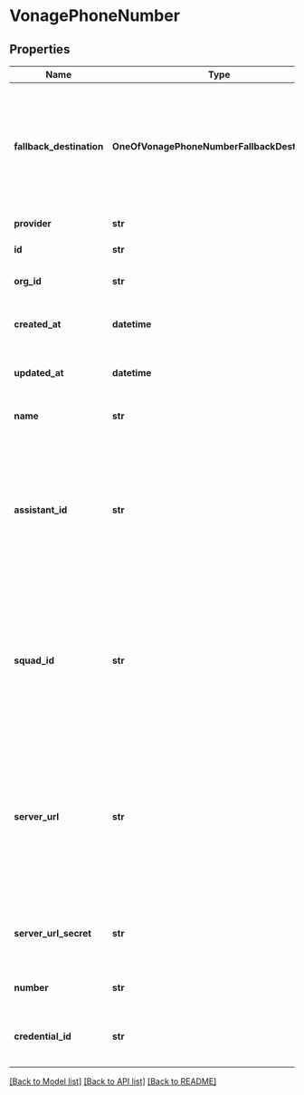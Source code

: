 # VonagePhoneNumber

## Properties
Name | Type | Description | Notes
------------ | ------------- | ------------- | -------------
**fallback_destination** | **OneOfVonagePhoneNumberFallbackDestination** | This is the fallback destination an inbound call will be transferred to if: 1. &#x60;assistantId&#x60; is not set 2. &#x60;squadId&#x60; is not set 3. and, &#x60;assistant-request&#x60; message to the &#x60;serverUrl&#x60; fails  If this is not set and above conditions are met, the inbound call is hung up with an error message. | [optional] 
**provider** | **str** | This is to use numbers bought on Vonage. | 
**id** | **str** | This is the unique identifier for the phone number. | 
**org_id** | **str** | This is the unique identifier for the org that this phone number belongs to. | 
**created_at** | **datetime** | This is the ISO 8601 date-time string of when the phone number was created. | 
**updated_at** | **datetime** | This is the ISO 8601 date-time string of when the phone number was last updated. | 
**name** | **str** | This is the name of the phone number. This is just for your own reference. | [optional] 
**assistant_id** | **str** | This is the assistant that will be used for incoming calls to this phone number.  If neither &#x60;assistantId&#x60; nor &#x60;squadId&#x60; is set, &#x60;assistant-request&#x60; will be sent to your Server URL. Check &#x60;ServerMessage&#x60; and &#x60;ServerMessageResponse&#x60; for the shape of the message and response that is expected. | [optional] 
**squad_id** | **str** | This is the squad that will be used for incoming calls to this phone number.  If neither &#x60;assistantId&#x60; nor &#x60;squadId&#x60; is set, &#x60;assistant-request&#x60; will be sent to your Server URL. Check &#x60;ServerMessage&#x60; and &#x60;ServerMessageResponse&#x60; for the shape of the message and response that is expected. | [optional] 
**server_url** | **str** | This is the server URL where messages will be sent for calls on this number. This includes the &#x60;assistant-request&#x60; message.  You can see the shape of the messages sent in &#x60;ServerMessage&#x60;.  This overrides the &#x60;org.serverUrl&#x60;. Order of precedence: tool.server.url &gt; assistant.serverUrl &gt; phoneNumber.serverUrl &gt; org.serverUrl. | [optional] 
**server_url_secret** | **str** | This is the secret Vapi will send with every message to your server. It&#x27;s sent as a header called x-vapi-secret.  Same precedence logic as serverUrl. | [optional] 
**number** | **str** | These are the digits of the phone number you own on your Vonage. | 
**credential_id** | **str** | This is the credential that is used to make outgoing calls, and do operations like call transfer and hang up. | 

[[Back to Model list]](../README.md#documentation-for-models) [[Back to API list]](../README.md#documentation-for-api-endpoints) [[Back to README]](../README.md)

